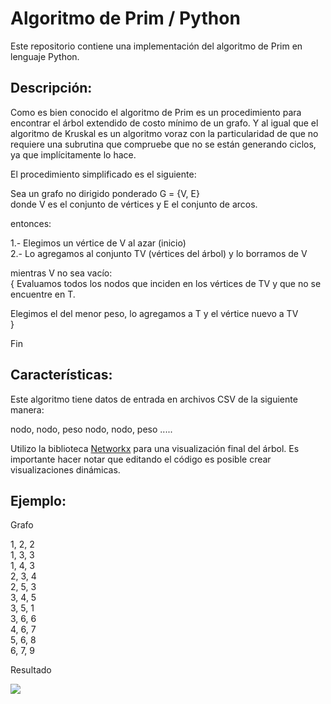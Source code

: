 # Algoritmo de Prim / Python

Este repositorio contiene una implementación del algoritmo de Prim en lenguaje Python.

## Descripción:

Como es bien conocido el algoritmo de Prim es un procedimiento para encontrar el árbol extendido de costo mínimo de un grafo. Y al igual que el algoritmo de Kruskal es un algoritmo voraz con la particularidad de que no requiere una subrutina que compruebe que no se están generando ciclos, ya que implícitamente lo hace.

El procedimiento simplificado es el siguiente:<br/>

Sea un grafo no dirigido ponderado G = {V, E}<br/> 
donde V es el conjunto de vértices y E el conjunto de arcos.<br/>

entonces:

1.- Elegimos un vértice de V al azar (inicio)<br/>
2.- Lo agregamos al conjunto TV (vértices del árbol) y lo borramos de V<br/>

mientras V no sea vacío:<br/>
{
Evaluamos todos los nodos que inciden en los vértices de TV y que no se encuentre en T.<br/>

Elegimos el del menor peso, lo agregamos a T y el vértice nuevo a TV<br/>
}

Fin

## Características:
Este algoritmo tiene datos de entrada en archivos CSV de la siguiente manera: 

nodo, nodo, peso
nodo, nodo, peso
.....

Utilizo la biblioteca [Networkx](http://https://networkx.org/documentation/stable/index.html "Networkx") para una visualización final del árbol.
Es importante hacer notar que editando el código es posible crear visualizaciones dinámicas. 

## Ejemplo:

Grafo

1, 2, 2<br/>
1, 3, 3<br/>
1, 4, 3<br/>
2, 3, 4<br/>
2, 5, 3<br/>
3, 4, 5<br/>
3, 5, 1<br/>
3, 6, 6<br/>
4, 6, 7<br/>
5, 6, 8<br/>
6, 7, 9<br/>

Resultado

![](https://media.giphy.com/media/b3FtsxwlUBEtGWHHj9/giphy.gif)
